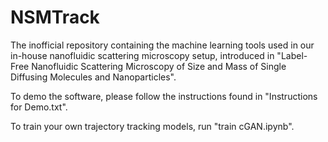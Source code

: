 # NSMTrack
 
The inofficial repository containing the machine learning tools used in our in-house nanofluidic scattering microscopy setup, introduced in "Label-Free Nanofluidic Scattering Microscopy of Size and Mass of Single Diffusing Molecules and Nanoparticles".

To demo the software, please follow the instructions found in "Instructions for Demo.txt". 

To train your own trajectory tracking models, run "train cGAN.ipynb".


